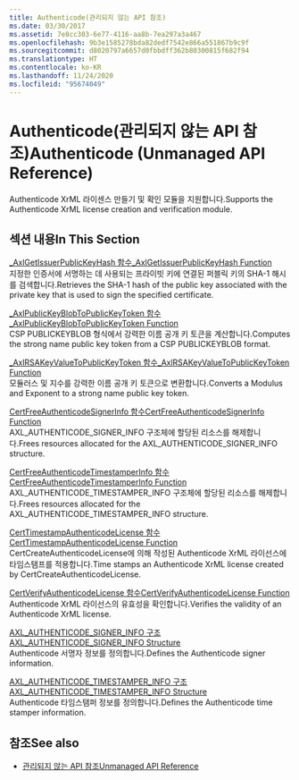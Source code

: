 ```yaml
---
title: Authenticode(관리되지 않는 API 참조)
ms.date: 03/30/2017
ms.assetid: 7e8cc303-6e77-4116-aa8b-7ea297a3a467
ms.openlocfilehash: 9b3e1585278bda82dedf7542e866a551867b9c9f
ms.sourcegitcommit: d8020797a6657d0fbbdff362b80300815f682f94
ms.translationtype: HT
ms.contentlocale: ko-KR
ms.lasthandoff: 11/24/2020
ms.locfileid: "95674049"
---
```

# <a name="authenticode-unmanaged-api-reference"></a><span data-ttu-id="91a92-102">Authenticode(관리되지 않는 API 참조)</span><span class="sxs-lookup"><span data-stu-id="91a92-102">Authenticode (Unmanaged API Reference)</span></span>

<span data-ttu-id="91a92-103">Authenticode XrML 라이센스 만들기 및 확인 모듈을 지원합니다.</span><span class="sxs-lookup"><span data-stu-id="91a92-103">Supports the Authenticode XrML license creation and verification module.</span></span>  
  
## <a name="in-this-section"></a><span data-ttu-id="91a92-104">섹션 내용</span><span class="sxs-lookup"><span data-stu-id="91a92-104">In This Section</span></span>  

 [<span data-ttu-id="91a92-105">_AxlGetIssuerPublicKeyHash 함수</span><span class="sxs-lookup"><span data-stu-id="91a92-105">_AxlGetIssuerPublicKeyHash Function</span></span>](axlgetissuerpublickeyhash-function.md)  
 <span data-ttu-id="91a92-106">지정한 인증서에 서명하는 데 사용되는 프라이빗 키에 연결된 퍼블릭 키의 SHA-1 해시를 검색합니다.</span><span class="sxs-lookup"><span data-stu-id="91a92-106">Retrieves the SHA-1 hash of the public key associated with the private key that is used to sign the specified certificate.</span></span>  
  
 [<span data-ttu-id="91a92-107">_AxlPublicKeyBlobToPublicKeyToken 함수</span><span class="sxs-lookup"><span data-stu-id="91a92-107">_AxlPublicKeyBlobToPublicKeyToken Function</span></span>](axlpublickeyblobtopublickeytoken-function.md)  
 <span data-ttu-id="91a92-108">CSP PUBLICKEYBLOB 형식에서 강력한 이름 공개 키 토큰을 계산합니다.</span><span class="sxs-lookup"><span data-stu-id="91a92-108">Computes the strong name public key token from a CSP PUBLICKEYBLOB format.</span></span>  
  
 [<span data-ttu-id="91a92-109">_AxlRSAKeyValueToPublicKeyToken 함수</span><span class="sxs-lookup"><span data-stu-id="91a92-109">_AxlRSAKeyValueToPublicKeyToken Function</span></span>](axlrsakeyvaluetopublickeytoken-function.md)  
 <span data-ttu-id="91a92-110">모듈러스 및 지수를 강력한 이름 공개 키 토큰으로 변환합니다.</span><span class="sxs-lookup"><span data-stu-id="91a92-110">Converts a Modulus and Exponent to a strong name public key token.</span></span>  
  
 [<span data-ttu-id="91a92-111">CertFreeAuthenticodeSignerInfo 함수</span><span class="sxs-lookup"><span data-stu-id="91a92-111">CertFreeAuthenticodeSignerInfo Function</span></span>](certfreeauthenticodesignerinfo-function.md)  
 <span data-ttu-id="91a92-112">AXL_AUTHENTICODE_SIGNER_INFO 구조체에 할당된 리소스를 해제합니다.</span><span class="sxs-lookup"><span data-stu-id="91a92-112">Frees resources allocated for the AXL_AUTHENTICODE_SIGNER_INFO structure.</span></span>  
  
 [<span data-ttu-id="91a92-113">CertFreeAuthenticodeTimestamperInfo 함수</span><span class="sxs-lookup"><span data-stu-id="91a92-113">CertFreeAuthenticodeTimestamperInfo Function</span></span>](certfreeauthenticodetimestamperinfo-function.md)  
 <span data-ttu-id="91a92-114">AXL_AUTHENTICODE_TIMESTAMPER_INFO 구조체에 할당된 리소스를 해제합니다.</span><span class="sxs-lookup"><span data-stu-id="91a92-114">Frees resources allocated for the AXL_AUTHENTICODE_TIMESTAMPER_INFO structure.</span></span>  
  
 [<span data-ttu-id="91a92-115">CertTimestampAuthenticodeLicense 함수</span><span class="sxs-lookup"><span data-stu-id="91a92-115">CertTimestampAuthenticodeLicense Function</span></span>](certtimestampauthenticodelicense-function.md)  
 <span data-ttu-id="91a92-116">CertCreateAuthenticodeLicense에 의해 작성된 Authenticode XrML 라이선스에 타임스탬프를 적용합니다.</span><span class="sxs-lookup"><span data-stu-id="91a92-116">Time stamps an Authenticode XrML license created by CertCreateAuthenticodeLicense.</span></span>  
  
 [<span data-ttu-id="91a92-117">CertVerifyAuthenticodeLicense 함수</span><span class="sxs-lookup"><span data-stu-id="91a92-117">CertVerifyAuthenticodeLicense Function</span></span>](certverifyauthenticodelicense-function.md)  
 <span data-ttu-id="91a92-118">Authenticode XrML 라이선스의 유효성을 확인합니다.</span><span class="sxs-lookup"><span data-stu-id="91a92-118">Verifies the validity of an Authenticode XrML license.</span></span>  
  
 [<span data-ttu-id="91a92-119">AXL_AUTHENTICODE_SIGNER_INFO 구조</span><span class="sxs-lookup"><span data-stu-id="91a92-119">AXL_AUTHENTICODE_SIGNER_INFO Structure</span></span>](axl-authenticode-signer-info-structure.md)  
 <span data-ttu-id="91a92-120">Authenticode 서명자 정보를 정의합니다.</span><span class="sxs-lookup"><span data-stu-id="91a92-120">Defines the Authenticode signer information.</span></span>  
  
 [<span data-ttu-id="91a92-121">AXL_AUTHENTICODE_TIMESTAMPER_INFO 구조</span><span class="sxs-lookup"><span data-stu-id="91a92-121">AXL_AUTHENTICODE_TIMESTAMPER_INFO Structure</span></span>](axl-authenticode-timestamper-info-structure.md)  
 <span data-ttu-id="91a92-122">Authenticode 타임스탬퍼 정보를 정의합니다.</span><span class="sxs-lookup"><span data-stu-id="91a92-122">Defines the Authenticode time stamper information.</span></span>  
  
## <a name="see-also"></a><span data-ttu-id="91a92-123">참조</span><span class="sxs-lookup"><span data-stu-id="91a92-123">See also</span></span>

- [<span data-ttu-id="91a92-124">관리되지 않는 API 참조</span><span class="sxs-lookup"><span data-stu-id="91a92-124">Unmanaged API Reference</span></span>](../index.md)
